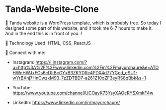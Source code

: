 # Tanda-Website-Clone

🚀 Tanda website is a WordPress template, which is probably free. So today I designed some part of this website, and it took me 6-7 hours to make it. And in the end this is in front of you..! 

📢 Technology Used: HTML, CSS, ReactJS


📩 Connect with me: 

- Instagram: https://l.instagram.com/?u=http%3A%2F%2Fwww.linkedin.com%2Fin%2Fmayurchaure&e=ATOHWnHWJxFOs6cDltBcGYxB3ZKYDRc4PDX4d77YGed_eSU1-wYrBXnj7HnCwzkM93_7zZDTBD7-a261Z10oZF3eyRS8qBbk&s=1

- YouTube: https://www.youtube.com/channel/UCOayK73YsyXAOcRYSXmkF4w

- LinkedIn: https://www.linkedin.com/in/mayurchaure/
